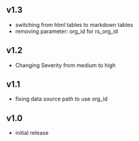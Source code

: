 v1.3
-----
- switching from html tables to markdown tables
- removing parameter: org_id for rs_org_id

v1.2
-----
- Changing Severity from medium to high

v1.1
-----
- fixing data source path to use org_id

v1.0
-----
- initial release
